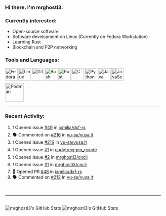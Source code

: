 ### Hi there. I'm mrghosti3.

### Currently interested:

- Open-source software
- Software development on Linux (Currently on Fedora Workstation)
- Learning Rust
- Blockchain and P2P networking

### Tools and Languages:

<img align="left" width="40px" alt="Fedora Workstation" src="https://cdn.jsdelivr.net/gh/devicons/devicon/icons/fedora/fedora-original.svg" />
<img align="left" width="40px" alt="Linux" src="https://cdn.jsdelivr.net/gh/devicons/devicon/icons/linux/linux-original.svg" />
<img align="left" width="40px" alt="Git" src="https://cdn.jsdelivr.net/gh/devicons/devicon/icons/git/git-original.svg" />
<img align="left" width="40px" alt="Bash" src="https://cdn.jsdelivr.net/gh/devicons/devicon/icons/bash/bash-original.svg" />
<img align="left" width="40px" alt="Rust" src="https://cdn.jsdelivr.net/gh/devicons/devicon/icons/rust/rust-plain.svg" />
<img align="left" width="40px" alt="C" src="https://cdn.jsdelivr.net/gh/devicons/devicon/icons/c/c-original.svg" />
<img align="left" width="40px" alt="Python" src="https://cdn.jsdelivr.net/gh/devicons/devicon/icons/python/python-original.svg" />
<img align="left" width="40px" alt="Java" src="https://cdn.jsdelivr.net/gh/devicons/devicon/icons/java/java-original-wordmark.svg" />
<img align="left" width="40px" alt="JavaScript" src="https://cdn.jsdelivr.net/gh/devicons/devicon/icons/javascript/javascript-original.svg" />

<br><br>

<img width="60px" alt="Podman" src="https://cdn.jsdelivr.net/gh/devicons/devicon/icons/podman/podman-original.svg" />

---

### Recent Activity:

<!--START_SECTION:activity-->
1. ❗ Opened issue [#49](https://github.com/ixmilia/dxf-rs/issues/49) in [ixmilia/dxf-rs](https://github.com/ixmilia/dxf-rs)
2. 🗣 Commented on [#216](https://github.com/vu-sa/vusa.lt/issues/216) in [vu-sa/vusa.lt](https://github.com/vu-sa/vusa.lt)
3. ❗ Opened issue [#216](https://github.com/vu-sa/vusa.lt/issues/216) in [vu-sa/vusa.lt](https://github.com/vu-sa/vusa.lt)
4. ❗ Opened issue [#1](https://github.com/codytrey/gen_gcode/issues/1) in [codytrey/gen_gcode](https://github.com/codytrey/gen_gcode)
5. ❗ Opened issue [#2](https://github.com/mrghosti3/cncli/issues/2) in [mrghosti3/cncli](https://github.com/mrghosti3/cncli)
6. ❗ Opened issue [#1](https://github.com/mrghosti3/cncli/issues/1) in [mrghosti3/cncli](https://github.com/mrghosti3/cncli)
7. 💪 Opened PR [#48](https://github.com/ixmilia/dxf-rs/pull/48) in [ixmilia/dxf-rs](https://github.com/ixmilia/dxf-rs)
8. 🗣 Commented on [#212](https://github.com/vu-sa/vusa.lt/issues/212) in [vu-sa/vusa.lt](https://github.com/vu-sa/vusa.lt)
<!--END_SECTION:activity-->

<br />

---

<br />

<img align="left" alt="mrghosti3's GitHub Stats" src="https://github-readme-stats.vercel.app/api?username=mrghosti3&theme=radical&show_icons=true&hide_border=true" />
<img align="left" alt="mrghosti3's GitHub Stats" src="https://github-readme-stats.vercel.app/api/top-langs/?username=mrghosti3&theme=radical&hide_border=true&layout=compact" />
